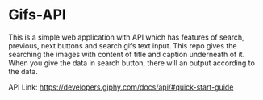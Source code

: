 # Gifs-API
This is a simple web application with API which has features of search, previous, next buttons and search gifs text input. This repo gives the searching the images with content of title and caption underneath of it. When you give the data in search button, there will an output according to the data. 
  
  API Link: https://developers.giphy.com/docs/api/#quick-start-guide
